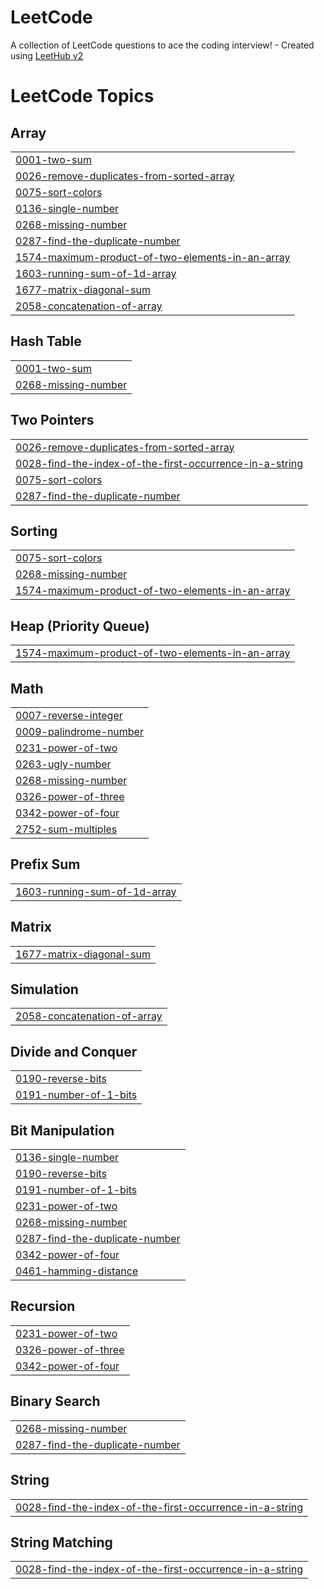 # LeetCode
A collection of LeetCode questions to ace the coding interview! - Created using [LeetHub v2](https://github.com/arunbhardwaj/LeetHub-2.0)

<!---LeetCode Topics Start-->
# LeetCode Topics
## Array
|  |
| ------- |
| [0001-two-sum](https://github.com/rajvikash18113/LeetCode/tree/master/0001-two-sum) |
| [0026-remove-duplicates-from-sorted-array](https://github.com/rajvikash18113/LeetCode/tree/master/0026-remove-duplicates-from-sorted-array) |
| [0075-sort-colors](https://github.com/rajvikash18113/LeetCode/tree/master/0075-sort-colors) |
| [0136-single-number](https://github.com/rajvikash18113/LeetCode/tree/master/0136-single-number) |
| [0268-missing-number](https://github.com/rajvikash18113/LeetCode/tree/master/0268-missing-number) |
| [0287-find-the-duplicate-number](https://github.com/rajvikash18113/LeetCode/tree/master/0287-find-the-duplicate-number) |
| [1574-maximum-product-of-two-elements-in-an-array](https://github.com/rajvikash18113/LeetCode/tree/master/1574-maximum-product-of-two-elements-in-an-array) |
| [1603-running-sum-of-1d-array](https://github.com/rajvikash18113/LeetCode/tree/master/1603-running-sum-of-1d-array) |
| [1677-matrix-diagonal-sum](https://github.com/rajvikash18113/LeetCode/tree/master/1677-matrix-diagonal-sum) |
| [2058-concatenation-of-array](https://github.com/rajvikash18113/LeetCode/tree/master/2058-concatenation-of-array) |
## Hash Table
|  |
| ------- |
| [0001-two-sum](https://github.com/rajvikash18113/LeetCode/tree/master/0001-two-sum) |
| [0268-missing-number](https://github.com/rajvikash18113/LeetCode/tree/master/0268-missing-number) |
## Two Pointers
|  |
| ------- |
| [0026-remove-duplicates-from-sorted-array](https://github.com/rajvikash18113/LeetCode/tree/master/0026-remove-duplicates-from-sorted-array) |
| [0028-find-the-index-of-the-first-occurrence-in-a-string](https://github.com/rajvikash18113/LeetCode/tree/master/0028-find-the-index-of-the-first-occurrence-in-a-string) |
| [0075-sort-colors](https://github.com/rajvikash18113/LeetCode/tree/master/0075-sort-colors) |
| [0287-find-the-duplicate-number](https://github.com/rajvikash18113/LeetCode/tree/master/0287-find-the-duplicate-number) |
## Sorting
|  |
| ------- |
| [0075-sort-colors](https://github.com/rajvikash18113/LeetCode/tree/master/0075-sort-colors) |
| [0268-missing-number](https://github.com/rajvikash18113/LeetCode/tree/master/0268-missing-number) |
| [1574-maximum-product-of-two-elements-in-an-array](https://github.com/rajvikash18113/LeetCode/tree/master/1574-maximum-product-of-two-elements-in-an-array) |
## Heap (Priority Queue)
|  |
| ------- |
| [1574-maximum-product-of-two-elements-in-an-array](https://github.com/rajvikash18113/LeetCode/tree/master/1574-maximum-product-of-two-elements-in-an-array) |
## Math
|  |
| ------- |
| [0007-reverse-integer](https://github.com/rajvikash18113/LeetCode/tree/master/0007-reverse-integer) |
| [0009-palindrome-number](https://github.com/rajvikash18113/LeetCode/tree/master/0009-palindrome-number) |
| [0231-power-of-two](https://github.com/rajvikash18113/LeetCode/tree/master/0231-power-of-two) |
| [0263-ugly-number](https://github.com/rajvikash18113/LeetCode/tree/master/0263-ugly-number) |
| [0268-missing-number](https://github.com/rajvikash18113/LeetCode/tree/master/0268-missing-number) |
| [0326-power-of-three](https://github.com/rajvikash18113/LeetCode/tree/master/0326-power-of-three) |
| [0342-power-of-four](https://github.com/rajvikash18113/LeetCode/tree/master/0342-power-of-four) |
| [2752-sum-multiples](https://github.com/rajvikash18113/LeetCode/tree/master/2752-sum-multiples) |
## Prefix Sum
|  |
| ------- |
| [1603-running-sum-of-1d-array](https://github.com/rajvikash18113/LeetCode/tree/master/1603-running-sum-of-1d-array) |
## Matrix
|  |
| ------- |
| [1677-matrix-diagonal-sum](https://github.com/rajvikash18113/LeetCode/tree/master/1677-matrix-diagonal-sum) |
## Simulation
|  |
| ------- |
| [2058-concatenation-of-array](https://github.com/rajvikash18113/LeetCode/tree/master/2058-concatenation-of-array) |
## Divide and Conquer
|  |
| ------- |
| [0190-reverse-bits](https://github.com/rajvikash18113/LeetCode/tree/master/0190-reverse-bits) |
| [0191-number-of-1-bits](https://github.com/rajvikash18113/LeetCode/tree/master/0191-number-of-1-bits) |
## Bit Manipulation
|  |
| ------- |
| [0136-single-number](https://github.com/rajvikash18113/LeetCode/tree/master/0136-single-number) |
| [0190-reverse-bits](https://github.com/rajvikash18113/LeetCode/tree/master/0190-reverse-bits) |
| [0191-number-of-1-bits](https://github.com/rajvikash18113/LeetCode/tree/master/0191-number-of-1-bits) |
| [0231-power-of-two](https://github.com/rajvikash18113/LeetCode/tree/master/0231-power-of-two) |
| [0268-missing-number](https://github.com/rajvikash18113/LeetCode/tree/master/0268-missing-number) |
| [0287-find-the-duplicate-number](https://github.com/rajvikash18113/LeetCode/tree/master/0287-find-the-duplicate-number) |
| [0342-power-of-four](https://github.com/rajvikash18113/LeetCode/tree/master/0342-power-of-four) |
| [0461-hamming-distance](https://github.com/rajvikash18113/LeetCode/tree/master/0461-hamming-distance) |
## Recursion
|  |
| ------- |
| [0231-power-of-two](https://github.com/rajvikash18113/LeetCode/tree/master/0231-power-of-two) |
| [0326-power-of-three](https://github.com/rajvikash18113/LeetCode/tree/master/0326-power-of-three) |
| [0342-power-of-four](https://github.com/rajvikash18113/LeetCode/tree/master/0342-power-of-four) |
## Binary Search
|  |
| ------- |
| [0268-missing-number](https://github.com/rajvikash18113/LeetCode/tree/master/0268-missing-number) |
| [0287-find-the-duplicate-number](https://github.com/rajvikash18113/LeetCode/tree/master/0287-find-the-duplicate-number) |
## String
|  |
| ------- |
| [0028-find-the-index-of-the-first-occurrence-in-a-string](https://github.com/rajvikash18113/LeetCode/tree/master/0028-find-the-index-of-the-first-occurrence-in-a-string) |
## String Matching
|  |
| ------- |
| [0028-find-the-index-of-the-first-occurrence-in-a-string](https://github.com/rajvikash18113/LeetCode/tree/master/0028-find-the-index-of-the-first-occurrence-in-a-string) |
<!---LeetCode Topics End-->